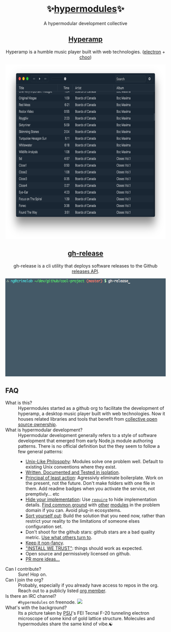 <div align="center">

<h1>✨<a href="https://github.com/hypermodules">hypermodules</a>✨</h1>
<p>A hypermodular development collective</p>

<h2><a href="https://github.com/hypermodules/hyperamp">Hyperamp</a></h2>
<p>Hyperamp is a humble music player built with web technologies. (<a href="http://electron.atom.io">electron</a> + <a href="https://choo.io">choo</a>)</p>
<img src="/static/hyperamp-1x.png" srcset="/static/hyperamp-2x.png 2x" height="548" />

<h2><a href="https://github.com/hypermodules/gh-release">gh-release</a></h2>
<p>gh-release is a cli utility that deploys software releases to the Github <a href="https://developer.github.com/v3/repos/releases/">releases API</a>.</p>
<img src="/static/gh-release.gif" height="307" />

</div>

## FAQ

<dl>
    <dt>What is this?</dt>
    <dd>Hypermodules started as a github org to facilitate the development of hyperamp, a desktop music player built with web technologies. Now it houses related libraries and tools that benefit from <a href="https://twitter.com/zeke/status/826504522679791616">collective open source ownership</a>.</dd>
    <dt id="hypermodular">What is hypermodular development?</dt>
    <dd>Hypermodular development generally refers to a style of software development that emerged from early Node.js module authoring patterns. There is no official definition but the they seem to follow a few general patterns:
        <ul>
            <li><a href="http://substack.net/many_things">Unix-Like Philosophy</a>: Modules solve one problem well. Default to existing Unix conventions where they exist.</li>
            <li><a href="https://gist.github.com/substack/68f8d502be42d5cd4942#gistcomment-1365106">Written, Documented and Tested in isolation</a>.</li>
            <li><a href="https://www.reddit.com/r/node/comments/5t2hc8/stepbystep_tutorial_to_build_a_modern_javascript/">Principal of least action</a>: Agressivly eliminate boilerplate.  Work on the present, not the future.  Don't make folders with one file in them.  Add readme badges when you activate the service, not premptivly... etc</li>
            <li><a href="https://opbeat.com/community/posts/hypermodular-development-by-mathias-buus/">Hide your implementation</a>: Use <a href="http://mafintosh.com/pragmatic-modularity.html"><code>require</code></a> to hide implementation details. <a href="https://github.com/maxogden/abstract-blob-store">Find common ground</a> with <a href="https://github.com/juliangruber/abstract-random-access">other</a> <a href="https://github.com/Level/abstract-leveldown">modules</a> in the problem domain if you can. Avoid plug-in ecosystems.</li>
            <li><a href="https://twitter.com/substack/status/806724994193465346">Sort yourself out</a>: Build the solution that you need now, rather than restrict your reality to the limitations of someone elses configuration set.</li>
            <li>Don't shoot for the github stars: github stars are a bad quality metric. <a href="http://node-modules.com/?u=bcomnes">Use what others turn to</a>.</li>
            <li><a href="https://github.com/yoshuawuyts/tiny-guide-to-non-fancy-node">Keep it non-fancy</a>.</li>
            <li><a href="http://module.party">"INSTALL WE TRUST"</a>: things should work as expected.</li>
            <li>Open source and permissively licensed on github.</li>
            <li><a href="https://github.com/hypermodules/hypermodul.es/issues/new">PR more ideas&#x2026;</a></li>
        </ul>
    </dd>
    <dt>Can I contribute?</dt>
    <dd>Sure! Hop on.</dd>
    <dt>Can I join the org?</dt>
    <dd>Probably, especially if you already have access to repos in the org. Reach out to a publicly listed <a href="https://github.com/orgs/hypermodules/people">org member</a>.</dd>
    <dt>Is there an IRC channel?</dt>
    <dd>
        <code>#hypermodules</code> on freenode.
        <a href="https://www.irccloud.com/invite?channel=%23hypermodules&amp;hostname=irc.freenode.net&amp;port=6697&amp;ssl=1" target="_blank"><img src="https://img.shields.io/badge/IRC-%23hypermodules-1e72ff.svg?style=flat-square" height="20">
        </a>
    </dd>
    <dt>What's with the background?</dt>
    <dd>Its a picture taken by <a href="https://www.pdx.edu/cemn/">PSU</a>'s FEI Tecnai F-20 tunneling electron microscope of some kind of gold lattice structure. Molecules and hypermodules share the same kind of vibe.☯</dd>
</dl>
